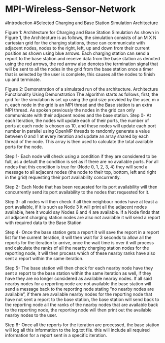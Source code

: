 # MPI-Wireless-Sensor-Network

#Introduction
#Selected Charging and Base Station Simulation Architecture

 Figure 1: Architecture for Charging and Base Station Simulation
 As shown in Figure 1, the Architecture is as follows, the simulation consists of an M X N
 cartesian grid for the charging stations, these can communicate with adjacent nodes, nodes
 to the right, left, up and down from their current position as shown using blue arrows.
 Each charging station can send a report to the base station and receive data from the base
 station as denoted using the red arrows, the red arrow also denotes the termination signal
 that will be sent to all the nodes in the grid from the base station once a timer that is
 selected by the user is complete, this causes all the nodes to finish up and terminate.

 
 Figure 2: Demonstration of a simulated run of the architecture.
 Architecture Functionality Using Demonstration
 The algorithm starts as follows, first, the grid for the simulation is set up using the grid size
 provided by the user, m x n, each node in the grid is an MPI thread and the Base station is
 an extra MPI thread. As spoken previously the nodes in the grid can only communicate with
 their adjacent nodes and the base station.
 Step 0- At each Iteration, the nodes will update each of their ports, the number of ports at
 each node is chosen as 10, and these nodes will update each port number in parallel using
 OpenMP threads to randomly generate a value between 0 and 1 at every iteration and
 update an array shared by each thread of the node. This array is then used to calculate the
 total available ports for the node.
 
 Step 1- Each node will check using a condition if they are considered to be full, as a
 default the condition is set as if there are no available ports. For all nodes that this condition
 is true for (Node 0, 1, 2, 3, 4) they will send a message to all adjacent nodes (the node to
 their top, bottom, left and right in the grid) requesting their port availability concurrently.
 
 Step 2- Each Node that has been requested for its port availability will then concurrently
 send its port availability to the nodes that requested for it.
 
 Step 3- all nodes will then check if all their neighbour nodes have at least a port available,
 if it is such as Node 3 it will print all the adjacent nodes available, here it would say Nodes 6
 and 4 are available. If a Node finds that all adjacent charging station nodes are also not
 available it will send a report with required data to the Base Station

  Step 4- Once the base station gets a report it will save the report in a report list for the
 current iteration, it will then wait for 3 seconds to allow all the reports for the iteration to
 arrive, once the wait time is over it will process and calculate the ranks of all the nearby
 charging station nodes for the reporting node, it will then process which of these nearby
 ranks have also sent a report within the same iteration.
 
 Step 5- The base station will then check for each nearby node have they sent a report to
 the base station within the same iteration as well, if they have they are no longer
 considered as available nearby nodes. If all said nearby nodes for a reporting node are not
 available the base station will send a message back to the reporting node stating “no
 nearby nodes are available”, if there are available nearby nodes for the reporting node that
 have not sent a report to the base station, the base station will send back to the reporting
 node all the ranks of the nearby nodes that are available back to the reporting node, the
 reporting node will then print out the available nearby nodes to the user.

 Step 6- Once all the reports for the iteration are processed, the base station will log all this
 information to the log.txt file. this will include all required information for a report sent in a
 specific iteration.
